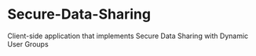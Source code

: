 # Secure-Data-Sharing
Client-side application that implements Secure Data Sharing with Dynamic User Groups
